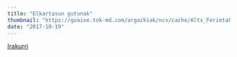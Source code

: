 ```yaml
---
title: "Elkartasun gutunak"
thumbnail: "https://guaixe.tok-md.com/argazkiak/ncv/cache/Alts_Ferietako_liskar_ostiral_kontzentrazioa_urte_bete_egitean_05_content.JPG"
date: "2017-10-19"
---
```

[Irakurri](https://guaixe.eus/altsasu/1508418227681-elkartasun-gutunak)
